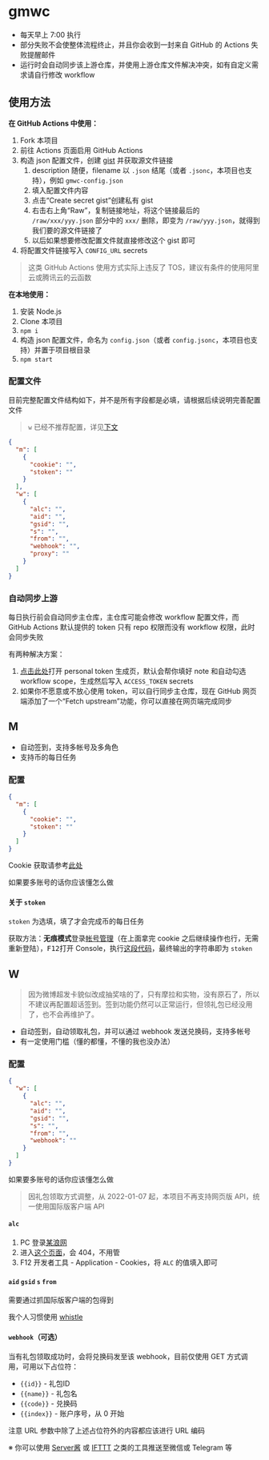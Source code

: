 # gmwc

- 每天早上 7:00 执行
- 部分失败不会使整体流程终止，并且你会收到一封来自 GitHub 的 Actions 失败提醒邮件
- 运行时会自动同步该上游仓库，并使用上游仓库文件解决冲突，如有自定义需求请自行修改 workflow

## 使用方法

**在 GitHub Actions 中使用：**

1. Fork 本项目
2. 前往 Actions 页面启用 GitHub Actions
3. 构造 json 配置文件，创建 [gist](https://gist.github.com/) 并获取源文件链接
   1. description 随便，filename 以 `.json` 结尾（或者 `.jsonc`，本项目也支持），例如 `gmwc-config.json`
   2. 填入配置文件内容
   3. 点击“Create secret gist”创建私有 gist
   4. 右击右上角“Raw”，复制链接地址，将这个链接最后的 `/raw/xxx/yyy.json` 部分中的 `xxx/` 删除，即变为 `/raw/yyy.json`，就得到我们要的源文件链接了
   5. 以后如果想要修改配置文件就直接修改这个 gist 即可
4. 将配置文件链接写入 `CONFIG_URL` secrets

> 这类 GitHub Actions 使用方式实际上违反了 TOS，建议有条件的使用阿里云或腾讯云的云函数

**在本地使用：**

1. 安装 Node.js
2. Clone 本项目
3. `npm i`
4. 构造 json 配置文件，命名为 `config.json`（或者 `config.jsonc`，本项目也支持）并置于项目根目录
5. `npm start`

### 配置文件

目前完整配置文件结构如下，并不是所有字段都是必填，请根据后续说明完善配置文件

> `w` 已经不推荐配置，详见[下文](#w)

```json
{
  "m": [
    {
      "cookie": "",
      "stoken": ""
    }
  ],
  "w": [
    {
      "alc": "",
      "aid": "",
      "gsid": "",
      "s": "",
      "from": "",
      "webhook": "",
      "proxy": ""
    }
  ]
}
```

### 自动同步上游

每日执行前会自动同步主仓库，主仓库可能会修改 workflow 配置文件，而 GitHub Actions 默认提供的 token 只有 repo 权限而没有 workflow 权限，此时会同步失败

有两种解决方案：

1. [点击此处](https://github.com/settings/tokens/new?description=genshin-mys-checkin&scopes=workflow)打开 personal token 生成页，默认会帮你填好 note 和自动勾选 workflow scope，生成然后写入 `ACCESS_TOKEN` secrets  
2. 如果你不愿意或不放心使用 token，可以自行同步主仓库，现在 GitHub 网页端添加了一个“Fetch upstream”功能，你可以直接在网页端完成同步

## M

- 自动签到，支持多帐号及多角色
- 支持币的每日任务

### 配置

```json
{
  "m": [
    {
      "cookie": "",
      "stoken": ""
    }
  ]
}
```

Cookie 获取请参考[此处](https://git.io/JM9KN)

如果要多账号的话你应该懂怎么做

#### 关于 `stoken`

`stoken` 为选填，填了才会完成币的每日任务

获取方法：**无痕模式**登录[帐号管理](https://tinyurl.com/2p947bth)（在上面拿完 cookie 之后继续操作也行，无需重新登陆），<kbd>F12</kbd>打开 Console，执行[这段代码](https://gist.github.com/Tsuk1ko/cdd5bbf4b89faa7f3b140ee59923b5a3)，最终输出的字符串即为 `stoken`

## W

> 因为微博超发卡貌似改成抽奖啥的了，只有摩拉和实物，没有原石了，所以不建议再配置超话签到。签到功能仍然可以正常运行，但领礼包已经没用了，也不会再维护了。

- 自动签到，自动领取礼包，并可以通过 webhook 发送兑换码，支持多帐号
- 有一定使用门槛（懂的都懂，不懂的我也没办法）

### 配置

```json
{
  "w": [
    {
      "alc": "",
      "aid": "",
      "gsid": "",
      "s": "",
      "from": "",
      "webhook": ""
    }
  ]
}
```

如果要多账号的话你应该懂怎么做

> 因礼包领取方式调整，从 2022-01-07 起，本项目不再支持网页版 API，统一使用国际版客户端 API

#### `alc`

1. PC 登录[某浪网](https://www.sina.com.cn/)
2. 进入[这个页面](https://login.sina.com.cn/sso/test)，会 404，不用管
3. F12 开发者工具 - Application - Cookies，将 `ALC` 的值填入即可

#### `aid` `gsid` `s` `from`

需要通过抓国际版客户端的包得到

我个人习惯使用 [whistle](https://github.com/avwo/whistle)

#### `webhook`（可选）

当有礼包领取成功时，会将兑换码发至该 webhook，目前仅使用 GET 方式调用，可用以下占位符：

- `{{id}}` - 礼包ID
- `{{name}}` - 礼包名
- `{{code}}` - 兑换码
- `{{index}}` - 账户序号，从 0 开始

注意 URL 参数中除了上述占位符外的内容都应该进行 URL 编码

※ 你可以使用 [Server酱](http://sc.ftqq.com/3.version) 或 [IFTTT](https://ifttt.com/) 之类的工具推送至微信或 Telegram 等
